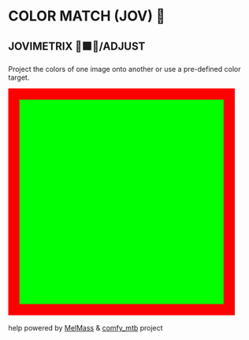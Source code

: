 # COLOR MATCH (JOV) 💞
## JOVIMETRIX 🔺🟩🔵/ADJUST
<p>Project the colors of one image  onto another or use a pre-defined color target.</p>

![](https://raw.githubusercontent.com/Amorano/Jovimetrix-examples/master/node/COLOR%20MATCH/COLOR%20MATCH.gif)

help powered by [MelMass](https://github.com/melMass) & [comfy_mtb](https://github.com/melMass/comfy_mtb) project